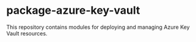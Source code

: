 # package-azure-key-vault

This repository contains modules for deploying and managing Azure Key Vault resources.
